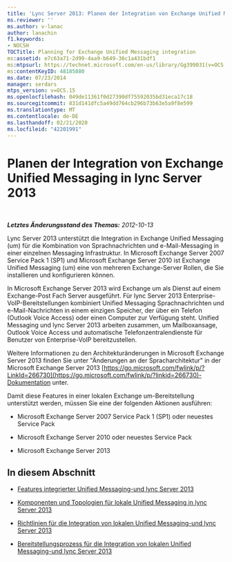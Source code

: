 ```yaml
---
title: 'Lync Server 2013: Planen der Integration von Exchange Unified Messaging'
ms.reviewer: ''
ms.author: v-lanac
author: lanachin
f1.keywords:
- NOCSH
TOCTitle: Planning for Exchange Unified Messaging integration
ms:assetid: e7c63a71-2d99-4aa9-b649-36c1a431bdf1
ms:mtpsurl: https://technet.microsoft.com/en-us/library/Gg399031(v=OCS.15)
ms:contentKeyID: 48185880
ms.date: 07/23/2014
manager: serdars
mtps_version: v=OCS.15
ms.openlocfilehash: 049de11361f0d27390df75592035bd31eca17c18
ms.sourcegitcommit: 831d141dfc5a49dd764cb296b73b63e5a9f8e599
ms.translationtype: MT
ms.contentlocale: de-DE
ms.lasthandoff: 02/21/2020
ms.locfileid: "42201991"
---
```

<div data-xmlns="http://www.w3.org/1999/xhtml">

<div class="topic" data-xmlns="http://www.w3.org/1999/xhtml" data-msxsl="urn:schemas-microsoft-com:xslt" data-cs="https://msdn.microsoft.com/">

<div data-asp="https://msdn2.microsoft.com/asp">

# <a name="planning-for-exchange-unified-messaging-integration-in-lync-server-2013"></a>Planen der Integration von Exchange Unified Messaging in lync Server 2013

</div>

<div id="mainSection">

<div id="mainBody">

<span> </span>

_**Letztes Änderungsstand des Themas:** 2012-10-13_

Lync Server 2013 unterstützt die Integration in Exchange Unified Messaging (um) für die Kombination von Sprachnachrichten und e-Mail-Messaging in einer einzelnen Messaging Infrastruktur. In Microsoft Exchange Server 2007 Service Pack 1 (SP1) und Microsoft Exchange Server 2010 ist Exchange Unified Messaging (um) eine von mehreren Exchange-Server Rollen, die Sie installieren und konfigurieren können.

In Microsoft Exchange Server 2013 wird Exchange um als Dienst auf einem Exchange-Post Fach Server ausgeführt. Für lync Server 2013 Enterprise-VoIP-Bereitstellungen kombiniert Unified Messaging Sprachnachrichten und e-Mail-Nachrichten in einem einzigen Speicher, der über ein Telefon (Outlook Voice Access) oder einen Computer zur Verfügung steht. Unified Messaging und lync Server 2013 arbeiten zusammen, um Mailboxansage, Outlook Voice Access und automatische Telefonzentralendienste für Benutzer von Enterprise-VoIP bereitzustellen.

Weitere Informationen zu den Architekturänderungen in Microsoft Exchange Server 2013 finden Sie unter "Änderungen an der Spracharchitektur" in der Microsoft Exchange Server 2013 [https://go.microsoft.com/fwlink/p/?LinkId=266730](https://go.microsoft.com/fwlink/p/?linkid=266730)-Dokumentation unter.

Damit diese Features in einer lokalen Exchange um-Bereitstellung unterstützt werden, müssen Sie eine der folgenden Aktionen ausführen:

  - Microsoft Exchange Server 2007 Service Pack 1 (SP1) oder neuestes Service Pack

  - Microsoft Exchange Server 2010 oder neuestes Service Pack

  - Microsoft Exchange Server 2013

<div>

## <a name="in-this-section"></a>In diesem Abschnitt

  - [Features integrierter Unified Messaging-und lync Server 2013](lync-server-2013-features-of-integrated-unified-messaging.md)

  - [Komponenten und Topologien für lokale Unified Messaging in lync Server 2013](lync-server-2013-components-and-topologies-for-on-premises-unified-messaging.md)

  - [Richtlinien für die Integration von lokalen Unified Messaging-und lync Server 2013](lync-server-2013-guidelines-for-integrating-on-premises-unified-messaging.md)

  - [Bereitstellungsprozess für die Integration von lokalen Unified Messaging-und lync Server 2013](lync-server-2013-deployment-process-for-integrating-on-premises-unified-messaging.md)

</div>

</div>

<span> </span>

</div>

</div>

</div>


